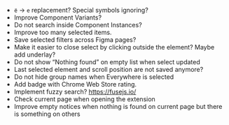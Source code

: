 - `ё` → `е` replacement? Special symbols ignoring?
- Improve Component Variants?
- Do not search inside Component Instances?
- Improve too many selected items.
- Save selected filters across Figma pages?
- Make it easier to close select by clicking outside the element? Maybe add underlay?
- Do not show “Nothing found” on empty list when select updated
- Last selected element and scroll position are not saved anymore?
- Do not hide group names when Everywhere is selected
- Add badge with Chrome Web Store rating.
- Implement fuzzy search? https://fusejs.io/
- Check current page when opening the extension
- Improve empty notices when nothing is found on current page but there is something on others
